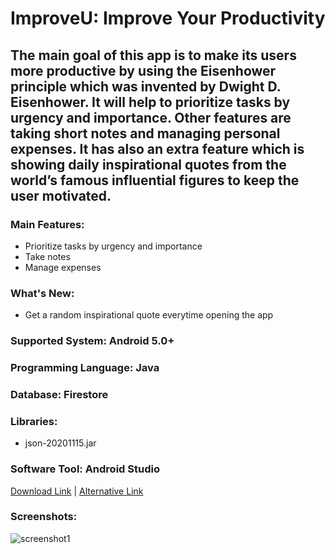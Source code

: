 # ImproveU: Improve Your Productivity
## The main goal of this app is to make its users more productive by using the Eisenhower principle which was invented by Dwight D. Eisenhower. It will help to prioritize tasks by urgency and importance. Other features are taking short notes and managing personal expenses. It has also an extra feature which is showing daily inspirational quotes from the world’s famous influential figures to keep the user motivated.

### Main Features:
- Prioritize tasks by urgency and importance
- Take notes
- Manage expenses

### What's New:
- Get a random inspirational quote everytime opening the app

### Supported System: Android 5.0+
### Programming Language: Java
### Database: Firestore
### Libraries:
- json-20201115.jar

### Software Tool: Android Studio

[Download Link](https://apkfab.com/improveu/com.example.improveu/apk?h=0db27eb95f9d7ceba8abf5fd495cff597ef5fc44dd5abde08f76025a3c0cf780) | [Alternative Link](https://drive.google.com/file/d/1H7DO5waDMmkbfaLSp-BvWrWFpccmgihj/view?usp=sharing)

### Screenshots:
![screenshot1](https://drive.google.com/uc?export=view&id=1_sdn7j5BuVh6nVDivQHHWibIT3oOr7yn)
